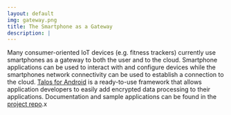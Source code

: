 ```yaml
---
layout: default
img: gateway.png
title: The Smartphone as a Gateway
description: |
---
```


Many consumer-oriented IoT devices (e.g. fitness trackers) currently use smartphones as a gateway to both the user and to the cloud. Smartphone applications can be used to interact with and configure devices while the smartphones network connectivity can be used to establish a connection to the cloud. [Talos for Android](https://github.com/Talos-crypto/Talos-Android) is a ready-to-use framework that allows application developers to easily add encrypted data processing to their applications. Documentation and sample applications can be found in the [project repo](https://github.com/Talos-crypto/Talos-Android).x